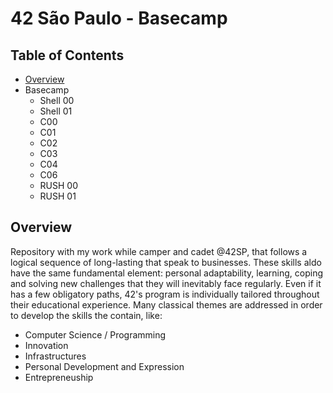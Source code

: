 # 42 São Paulo - Basecamp
## Table of Contents
* [Overview](https://github.com/humbertoarndt/42-basecamp/blob/main/README.md#overview)
* Basecamp
  * Shell 00 
  * Shell 01
  * C00
  * C01
  * C02
  * C03
  * C04
  * C06
  * RUSH 00
  * RUSH 01
## Overview
Repository with my work while camper and cadet @42SP, that follows a logical sequence of long-lasting that speak to businesses.
These skills aldo have the same fundamental element: personal adaptability, learning, coping and solving new challenges that they will inevitably face regularly. Even if it has a few obligatory paths, 42's program is individually tailored throughout their educational experience. Many classical themes are addressed in order to develop the skills the contain, like:
* Computer Science / Programming
* Innovation
* Infrastructures
* Personal Development and Expression
* Entrepreneuship
